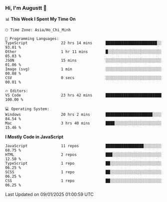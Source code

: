 ### Hi, I'm Augustt 👋

<!--START_SECTION:waka-->
📊 **This Week I Spent My Time On** 

```text
🕑︎ Time Zone: Asia/Ho_Chi_Minh

💬 Programming Languages: 
TypeScript               22 hrs 14 mins      ███████████████████████░░   93.81 % 
Other                    1 hr 11 mins        █░░░░░░░░░░░░░░░░░░░░░░░░   05.03 % 
JSON                     15 mins             ░░░░░░░░░░░░░░░░░░░░░░░░░   01.06 % 
Image (svg)              1 min               ░░░░░░░░░░░░░░░░░░░░░░░░░   00.08 % 
CSV                      0 secs              ░░░░░░░░░░░░░░░░░░░░░░░░░   00.01 % 

🔥 Editors: 
VS Code                  23 hrs 42 mins      █████████████████████████   100.00 % 

💻 Operating System: 
Windows                  20 hrs 2 mins       █████████████████████░░░░   84.54 % 
Mac                      3 hrs 40 mins       ████░░░░░░░░░░░░░░░░░░░░░   15.46 % 
```

**I Mostly Code in JavaScript** 

```text
JavaScript               11 repos            █████████████████░░░░░░░░   68.75 % 
HTML                     2 repos             ███░░░░░░░░░░░░░░░░░░░░░░   12.50 % 
TypeScript               1 repo              ██░░░░░░░░░░░░░░░░░░░░░░░   06.25 % 
SCSS                     1 repo              ██░░░░░░░░░░░░░░░░░░░░░░░   06.25 % 
CSS                      1 repo              ██░░░░░░░░░░░░░░░░░░░░░░░   06.25 % 
```




 Last Updated on 09/01/2025 01:00:59 UTC
<!--END_SECTION:waka-->

